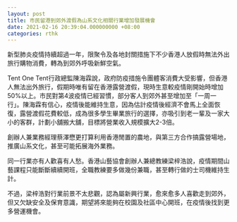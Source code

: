 ```yaml
---
layout: post
title: 市民留港到郊外渡假為山系文化相關行業增加發展機會
date: 2021-02-16 20:39:04.000000000 +08:00
categories: rthk
---
```


新型肺炎疫情持續超過一年，限聚令及各地封關措施下不少香港人放假時無法外出旅行購物消費，轉為到郊外呼吸新鮮空氣。

Tent One Tent行政總監陳海霖說，政府防疫措施令團體客消費大受影響，但香港人無法出外旅行，假期時唯有留在香港露營渡假，現時生意較疫情剛開始時增加50%以上。市民對第4波疫情已經習慣，部分客人到郊外甚至增加至「一周一行」。陳海霖有信心，疫情後能維持生意，因為估計疫情後經濟不會馬上全面恢復，露營渡假花費較低，成為很多學生畢業旅行的選擇，亦吸引到老一輩及一家大小的客群，計劃小舖搬大舖，目標將營業收入規模擴大2-3倍。

創辦人兼業務經理蔡澤懋更打算利用香港閒置的農地，與第三方合作搞露營場地，推廣山系文化，甚至可能拓展海外業務。

同一行業亦有人歡喜有人愁。香港山藝協會創辦人兼總教練梁梓浩說，疫情期間山藝課程只能斷斷續續開班，全職教練要多做幾份兼職，甚至轉行做的士司機維持生計。

不過，梁梓浩對行業前景不太悲觀，認為屬新興行業，愈來愈多人喜歡走到郊外，但又欠缺安全及保育意識，期望將來能夠在校園及社區中心開班，在疫情後找到更多營運機會。
